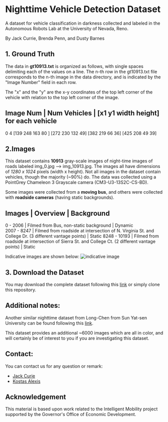 # Nighttime Vehicle Detection Dataset
A dataset for vehicle classification in darkness collected and labeled in the Autonomous Robots Lab at the University of Nevada, Reno.

By Jack Currie, Brenda Penn, and Dusty Barnes

## 1. Ground Truth

The data in **gt10913.txt** is organized as follows, with single spaces delimiting each of the values on a line. The n-th row in the gt10913.txt file corresponds to the n-th image in the data directory, and is indicated by the "Image Number" field in each row.

The "x" and the "y" are the x-y coordinates of the top left corner of the vehicle with relation to the top left corner of the image.  

Image Num | Num Vehicles |  [x1   y1  width  height] for each vehicle
-------------------------------------------------------------------------------------
0           4               [139   248   163   80  ]  [272 230 132 49] [382 219 66 36] [425 208 49 39]



## 2.Images 

This dataset contains **10913** gray-scale images of night-time images of roads labeled img_0.jpg --> img_10913.jpg. The images all have dimensions of *1280 x 1024* pixels (width x height). Not all images in the dataset contain vehicles, though the majority (~90%) do. The data was collected using a PointGrey Chameleon 3 Grayscale camera (CM3-U3-13S2C-CS-BD).
 
Some images were collected from a **moving bus**, and others were collected with **roadside cameras** (having static backgrounds).

Images         |  Overview                                                                                             | Background 
-----------------------------------------------------------------------------------------------------------------------------------
0 - 2006       | Filmed from Bus, non-static background                                                                | Dynamic                    
2007 - 8247    | Filmed from roadside at intersection of N. Virginia St. and College Dr. (3 different vantage points)  | Static
8248 - 10193   | Filmed from roadside at intersection of Sierra St. and College Ct. (2 different vantage points)       | Static

Indicative images are shown below:
![indicative image](https://preview.ibb.co/jtr9WJ/cars_night.png "Indicative Image")

## 3. Download the Dataset

You may download the complete dataset following this [link](https://www.cse.unr.edu/~kalexis/datasets/cars-night/Vehicles_NightTime.tar.gz) or simply clone this repository. 

## Additional notes:
Another similar nighttime dataset from Long-Chen from Sun Yat-sen University can be found following this [link](http://www.carlib.net/?page_id=35).

This dataset provides an additional ~6000 images which are all in color, and will certainly be of interest to you if you are investigating this dataset.

## Contact:
You can contact us for any question or remark:
* [Jack Curie](mailto:jackcurrie@protonmail.com)
* [Kostas Alexis](mailto:kalexis@unr.edu)

## Acknowledgement

This material is based upon work related to the Intelligent Mobility project supported by the Governor's Office of Economic Development.

